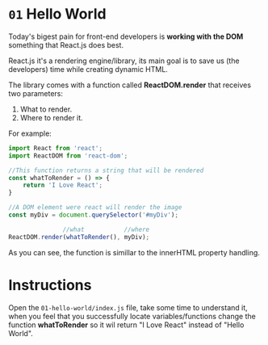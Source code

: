 # `01` Hello World

Today's bigest pain for front-end developers is **working with the DOM** something that React.js does best.

React.js it's a rendering engine/library, its main goal is to save us (the developers) time while creating dynamic HTML.

The library comes with a function called **ReactDOM.render** that receives two parameters:

1) What to render.
2) Where to render it.

For example:

```js
import React from 'react';
import ReactDOM from 'react-dom';

//This function returns a string that will be rendered
const whatToRender = () => {
    return 'I Love React';
}

//A DOM element were react will render the image
const myDiv = document.querySelector('#myDiv');

               //what           //where
ReactDOM.render(whatToRender(), myDiv);
```

As you can see, the function is simillar to the innerHTML property handling.

# Instructions

Open the `01-hello-world/index.js` file, take some time to understand it, when you feel that you successfully locate variables/functions change the function __whatToRender__ so it wil return "I Love React" instead of "Hello World".
